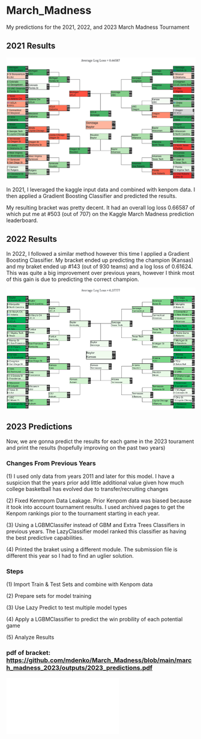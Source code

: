 # March_Madness
My predictions for the 2021, 2022, and 2023 March Madness Tournament

## 2021 Results
![image](march_madness_2022/outputs/2021_results.png)

In 2021, I leveraged the kaggle input data and combined with kenpom data. I then applied a Gradient Boosting Classifier and predicted the results.

My resulting bracket was pretty decent. It had an overall log loss 0.66587 of which put me at #503 (out of 707) on the Kaggle March Madness prediction leaderboard.

## 2022 Results

In 2022, I followed a similar method however this time I applied a Gradient Boosting Classifier. My bracket ended up predicting the champion (Kansas) and my braket ended up #143 (out of 930 teams) and a log loss of 0.61624. This was quite a big improvement over previous years, however I think most of this gain is due to predicting the correct champion.

![image](march_madness_2023/outputs/2022_results.png)

## 2023 Predictions

Now, we are gonna predict the results for each game in the 2023 tourament and print the results (hopefully improving on the past two years)

### Changes From Previous Years

(1) I used only data from years 2011 and later for this model. I have a suspicion that the years prior add little additional value given how much college basketball has evolved due to transfer/recruiting changes

(2) Fixed Kenmpom Data Leakage. Prior Kenpom data was biased because it took into account tournament results. I used archived pages to get the Kenpom rankings pior to the tournament starting in each year.

(3) Using a LGBMClassifer instead of GBM and Extra Trees Classifiers in previous years. The LazyClassifier model ranked this classifier as having the best predictive capabilities.

(4) Printed the braket using a different module. The submission file is different this year so I had to find an uglier solution.

### Steps

(1) Import Train & Test Sets and combine with Kenpom data

(2) Prepare sets for model training

(3) Use Lazy Predict to test multiple model types

(4) Apply a LGBMClassifier to predict the win probility of each potential game

(5) Analyze Results

### pdf of bracket: https://github.com/mdenko/March_Madness/blob/main/march_madness_2023/outputs/2023_predictions.pdf

<embed src="/blog/outputs/2023_predictions.pdf" type="application/pdf">

